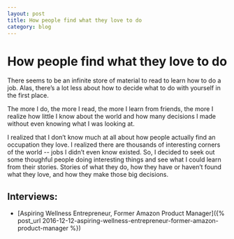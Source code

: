 ```yaml
---
layout: post
title: How people find what they love to do
category: blog
---
```


How people find what they love to do
====================================

There seems to be an infinite store of material to read to learn how to do a job.  Alas, there’s a lot less about how to decide what to do with yourself in the first place.

The more I do, the more I read, the more I learn from friends, the more I realize how little I know about the world and how many decisions I made without even knowing what I was looking at.  

I realized that I don’t know much at all about how people actually find an occupation they love.  I realized there are thousands of interesting corners of the world -- jobs I didn’t even know existed.  So, I decided to seek out some thoughful people doing interesting things and see what I could learn from their stories.  Stories of what they do, how they have or haven’t found what they love, and how they make those big decisions.


Interviews:
-----------

* [Aspiring Wellness Entrepreneur, Former Amazon Product Manager]({% post_url 2016-12-12-aspiring-wellness-entrepreneur-former-amazon-product-manager %})
